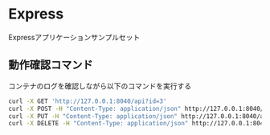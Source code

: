 # Express

Expressアプリケーションサンプルセット

## 動作確認コマンド
コンテナのログを確認しながら以下のコマンドを実行する
```bash
curl -X GET 'http://127.0.0.1:8040/api?id=3'
curl -X POST -H "Content-Type: application/json" http://127.0.0.1:8040/api -d '{"id":123}'
curl -X PUT -H "Content-Type: application/json" http://127.0.0.1:8040/api -d '{"id":123}'
curl -X DELETE -H "Content-Type: application/json" http://127.0.0.1:8040/api -d '{"id":123}'
 ```